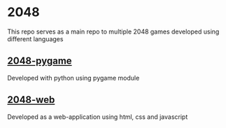 # 2048
 This repo serves as a main repo to multiple 2048 games developed using different languages
## [2048-pygame](https://github.com/VenkataRamanaRao5/2048-pygame)
 Developed with python using pygame module
## [2048-web](https://github.com/VenkataRamanaRao5/2048-web)
 Developed as a web-application using html, css and javascript
